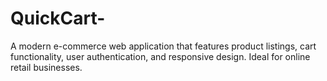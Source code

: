 # QuickCart-
A modern e-commerce web application that features product listings, cart functionality, user authentication, and responsive design. Ideal for online retail businesses.
